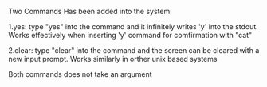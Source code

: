 Two Commands Has been added into the system:

1.yes:
    type "yes" into the command and it infinitely writes 'y' into the stdout. Works effectively when inserting 'y' command for comfirmation with "cat"

2.clear:
    type "clear" into the command and the screen can be cleared with a new input prompt. Works similarly in orther unix based systems

Both commands does not take an argument